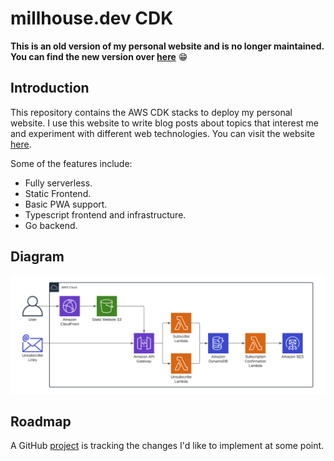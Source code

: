 # millhouse.dev CDK

**This is an old version of my personal website and is no longer maintained. You can find the new version over [here](https://gitlab.com/strongishllama/millhouse.dev)** 😁

## Introduction
This repository contains the AWS CDK stacks to deploy my personal website. I use this website to write blog posts about topics that interest me and experiment with different web technologies. You can visit the website [here](https://millhouse.dev).

Some of the features include:
* Fully serverless.
* Static Frontend.
* Basic PWA support.
* Typescript frontend and infrastructure.
* Go backend.

## Diagram
![](docs/assets/diagram.png)

## Roadmap
A GitHub [project](https://github.com/users/strongishllama/projects/2) is tracking the changes I'd like to implement at some point.
